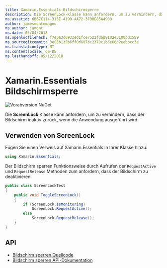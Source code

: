 ```yaml
---
title: Xamarin.Essentials Bildschirmsperre
description: Die ScreenLock-Klasse kann anfordern, um zu verhindern, dass der Bildschirm inaktiv zurück, wenn die Anwendung ausgeführt wird.
ms.assetid: 6B67C114-315E-4199-AA72-3F90E85A4909
author: jamesmontemagno
ms.author: jamont
ms.date: 05/04/2018
ms.openlocfilehash: f7e6a3d6933ed1fce7522fdbb8102e5100bd1589
ms.sourcegitcommit: 3e05b135b6ff0d607bc2378c1b6e66d2eebbcc3e
ms.translationtype: MT
ms.contentlocale: de-DE
ms.lasthandoff: 05/12/2018
---
```

# <a name="xamarinessentials-screen-lock"></a>Xamarin.Essentials Bildschirmsperre

![Vorabversion NuGet](~/media/shared/pre-release.png)

Die **ScreenLock** Klasse kann anfordern, um zu verhindern, dass der Bildschirm inaktiv zurück, wenn die Anwendung ausgeführt wird.

## <a name="using-screenlock"></a>Verwenden von ScreenLock

Fügen Sie einen Verweis auf Xamarin.Essentials in Ihrer Klasse hinzu:

```csharp
using Xamarin.Essentials;
```

Der Bildschirm sperren Funktionsweise durch Aufrufen der `RequestActive` und `RequestRelease` Methoden zum anfordern, dass der Bildschirm zu deaktivieren.

```csharp
public class ScreenLockTest
{
    public void ToggleScreenLock()
    {
        if (ScreenLock.IsMonitoring)
            ScreenLock.RequestActive();
        else
            ScreenLock.RequestRelease();
    }
}
```

## <a name="api"></a>API

- [Bildschirm sperren Quellcode](https://github.com/xamarin/Essentials/tree/master/Xamarin.Essentials/ScreenLock)
- [Bildschirm sperren API-Dokumentation](xref:Xamarin.Essentials.ScreenLock)
